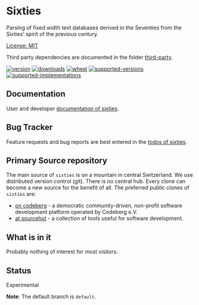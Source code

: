 # Sixties

Parsing of fixed width text databases derived in the Seventies from the Sixties' spirit of the previous century.

[License: MIT](https://git.sr.ht/~sthagen/sixties/tree/default/item/LICENSE)

Third party dependencies are documented in the folder [third-party](docs/third-party/README.md).

[![version](https://img.shields.io/pypi/v/sixties.svg?style=flat)](https://pypi.python.org/pypi/sixties/)
[![downloads](https://pepy.tech/badge/sixties/month)](https://pepy.tech/project/sixties)
[![wheel](https://img.shields.io/pypi/wheel/sixties.svg?style=flat)](https://pypi.python.org/pypi/sixties/)
[![supported-versions](https://img.shields.io/pypi/pyversions/sixties.svg?style=flat)](https://pypi.python.org/pypi/sixties/)
[![supported-implementations](https://img.shields.io/pypi/implementation/sixties.svg?style=flat)](https://pypi.python.org/pypi/sixties/)

## Documentation

User and developer [documentation of sixties](https://codes.dilettant.life/docs/sixties).

## Bug Tracker

Feature requests and bug reports are best entered in the [todos of sixties](https://todo.sr.ht/~sthagen/sixties).

## Primary Source repository

The main source of `sixties` is on a mountain in central Switzerland.
We use distributed version control (git).
There is no central hub.
Every clone can become a new source for the benefit of all.
The preferred public clones of `sixties` are:

* [on codeberg](https://codeberg.org/sthagen/sixties) - a democratic community-driven, non-profit software development platform operated by Codeberg e.V.
* [at sourcehut](https://git.sr.ht/~sthagen/sixties) - a collection of tools useful for software development.

## What is in it

Probably nothing of interest for most visitors.

## Status

Experimental

**Note**: The default branch is `default`.

